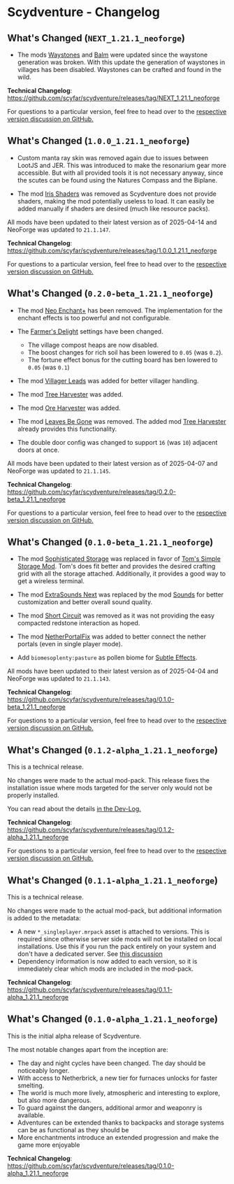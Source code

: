# Scydventure - Changelog

<!-- BEGIN NEXT_1.21.1_neoforge -->

## What's Changed (`NEXT_1.21.1_neoforge`)

- The mods [Waystones](https://modrinth.com/mod/waystones/version/21.1.17+neoforge-1.21.1) and
  [Balm](https://modrinth.com/mod/balm/version/21.0.41+neoforge-1.21.1) were updated since the
  waystone generation was broken. With this update the generation of waystones in villages has been
  disabled. Waystones can be crafted and found in the wild.

**Technical Changelog**: https://github.com/scyfar/scydventure/releases/tag/NEXT_1.21.1_neoforge

For questions to a particular version, feel free to head over to the
[respective version discussion on GitHub.](https://github.com/scyfar/scydventure/discussions/categories/versions)

<!-- END NEXT_1.21.1_neoforge -->
<!-- BEGIN 1.0.0_1.21.1_neoforge -->

## What's Changed (`1.0.0_1.21.1_neoforge`)

- Custom manta ray skin was removed again due to issues between LootJS and JER.
  This was introduced to make the resonarium gear more accessible. But with all provided tools it
  is not necessary anyway, since the scutes can be found using the Natures Compass and the Biplane.

- The mod [Iris Shaders](https://modrinth.com/mod/iris) was removed as Scydventure does not provide
  shaders, making the mod potentially useless to load. It can easily be added manually if shaders
  are desired (much like resource packs).

All mods have been updated to their latest version as of 2025-04-14 and NeoForge was updated to
`21.1.147`.

**Technical Changelog**: https://github.com/scyfar/scydventure/releases/tag/1.0.0_1.21.1_neoforge

For questions to a particular version, feel free to head over to the
[respective version discussion on GitHub.](https://github.com/scyfar/scydventure/discussions/categories/versions)

<!-- END 1.0.0_1.21.1_neoforge -->
<!-- BEGIN 0.2.0-beta_1.21.1_neoforge -->

## What's Changed (`0.2.0-beta_1.21.1_neoforge`)

- The mod [Neo Enchant+](https://modrinth.com/datapack/neoenchant) has been removed. The
  implementation for the enchant effects is too powerful and not configurable.

- The [Farmer's Delight](https://modrinth.com/mod/farmers-delight) settings have been changed.
    - The village compost heaps are now disabled.
    - The boost changes for rich soil has been lowered to `0.05` (was `0.2`).
    - The fortune effect bonus for the cutting board has ben lowered to `0.05` (was `0.1`)

- The mod [Villager Leads](https://modrinth.com/mod/exline-villager-leads) was added for better
  villager handling.

- The mod [Tree Harvester](https://modrinth.com/mod/tree-harvester) was added.

- The mod [Ore Harvester](https://modrinth.com/mod/ore-harvester) was added.

- The mod [Leaves Be Gone](https://modrinth.com/mod/leaves-be-gone) was removed. The added mod
  [Tree Harvester](https://modrinth.com/mod/tree-harvester) already provides this functionality.

- The double door config was changed to support `16` (was `10`) adjacent doors at once.

All mods have been updated to their latest version as of 2025-04-07 and NeoForge was updated to
`21.1.145`.

**Technical Changelog**: https://github.com/scyfar/scydventure/releases/tag/0.2.0-beta_1.21.1_neoforge

For questions to a particular version, feel free to head over to the
[respective version discussion on GitHub.](https://github.com/scyfar/scydventure/discussions/categories/versions)

<!-- END 0.2.0-beta_1.21.1_neoforge -->
<!-- BEGIN 0.1.0-beta_1.21.1_neoforge -->

## What's Changed (`0.1.0-beta_1.21.1_neoforge`)

- The mod [Sophisticated Storage](https://modrinth.com/mod/sophisticated-storage) was replaced in
favor of [Tom's Simple Storage Mod](https://modrinth.com/mod/toms-storage). Tom's does fit better
and provides the desired crafting grid with all the storage attached. Additionally, it provides a
good way to get a wireless terminal.

- The mod [ExtraSounds Next](https://modrinth.com/mod/extrasoundsforge) was replaced by the mod
[Sounds](https://modrinth.com/mod/sound) for better customization and better overall sound quality.

- The mod [Short Circuit](https://modrinth.com/mod/short-circuit) was removed as it was not providing
the easy compacted redstone interaction as hoped.

- The mod [NetherPortalFix](https://modrinth.com/mod/netherportalfix) was added to better connect the
nether portals (even in single player mode).

- Add `biomesoplenty:pasture` as pollen biome for [Subtle Effects](https://modrinth.com/mod/subtle-effects).

All mods have been updated to their latest version as of 2025-04-04 and NeoForge was updated to
`21.1.143`.

**Technical Changelog**: https://github.com/scyfar/scydventure/releases/tag/0.1.0-beta_1.21.1_neoforge

For questions to a particular version, feel free to head over to the
[respective version discussion on GitHub.](https://github.com/scyfar/scydventure/discussions/categories/versions)

<!-- END 0.1.0-beta_1.21.1_neoforge -->
<!-- BEGIN 0.1.2-alpha_1.21.1_neoforge -->

## What's Changed (`0.1.2-alpha_1.21.1_neoforge`)

This is a technical release.

No changes were made to the actual mod-pack. This release fixes the installation issue where mods
targeted for the server only would not be properly installed.

You can read about the details [in the Dev-Log.](https://github.com/scyfar/scydventure/discussions/25)

**Technical Changelog**: https://github.com/scyfar/scydventure/releases/tag/0.1.2-alpha_1.21.1_neoforge

For questions to a particular version, feel free to head over to the
[respective version discussion on GitHub.](https://github.com/scyfar/scydventure/discussions/categories/versions)

<!-- END 0.1.2-alpha_1.21.1_neoforge -->
<!-- BEGIN 0.1.1-alpha_1.21.1_neoforge -->

## What's Changed (`0.1.1-alpha_1.21.1_neoforge`)

This is a technical release.

No changes were made to the actual mod-pack, but additional information is added to the metadata:

- A new `*_singleplayer.mrpack` asset is attached to versions. This is required since otherwise
  server side mods will not be installed on local installations. Use this if you run the pack
  entirely on your system and don't have a dedicated server. See
  [this discussion](https://github.com/scyfar/scydventure/discussions/25)
- Dependency information is now added to each version, so it is immediately clear which mods are
  included in the mod-pack.

**Technical Changelog**: https://github.com/scyfar/scydventure/releases/tag/0.1.1-alpha_1.21.1_neoforge

<!-- END 0.1.1-alpha_1.21.1_neoforge -->
<!-- BEGIN 0.1.0-alpha_1.21.1_neoforge -->

## What's Changed (`0.1.0-alpha_1.21.1_neoforge`)

This is the initial alpha release of Scydventure.

The most notable changes apart from the inception are:

- The day and night cycles have been changed. The day should be noticeably longer.
- With access to Netherbrick, a new tier for furnaces unlocks for faster smelting.
- The world is much more lively, atmospheric and interesting to explore, but also more dangerous.
- To guard against the dangers, additional armor and weaponry is available.
- Adventures can be extended thanks to backpacks and storage systems can be as functional as they
  should be
- More enchantments introduce an extended progression and make the game more enjoyable

**Technical Changelog**: https://github.com/scyfar/scydventure/releases/tag/0.1.0-alpha_1.21.1_neoforge

<!-- END 0.1.0-alpha_1.21.1_neoforge -->
